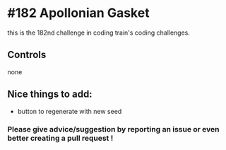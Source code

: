 # #182 Apollonian Gasket

this is the 182nd challenge in coding train's coding challenges.

## Controls

none

## Nice things to add: 

- button to regenerate with new seed
 

### Please give advice/suggestion by reporting an issue or even better creating a pull request !
